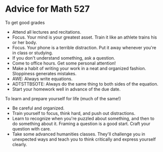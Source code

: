# Advice for Math 527

To get good grades
   * Attend all lectures and recitations.
   * Focus. Your mind is your greatest asset. Train it like an athlete trains his or her body.
   * Focus. Your phone is a terrible distraction. Put it away whenever you're in class or studying.
   * If you don't understand something, ask a question.
   * Come to office hours. Get some personal attention!
   * Make a habit of writing your work in a neat and organized fashion. Sloppiness generates mistakes.
   * AWE: Always write equations.
   * ADTSTTBSOTE: Always do the same thing to both sides of the equation.
   * Start your homework well in advance of the due date.


To learn and prepare yourself for life (much of the same!)
   * Be careful and organized.
   * Train yourself to focus, think hard, and push out distractions.
   * Learn to recognize when you're puzzled about something, and then to do something about it. Framing a question is a good start. Craft your question with care. 
   * Take some advanced humanities classes. They'll challenge you in unexpected ways and teach you to think critically and express yourself clearly.
